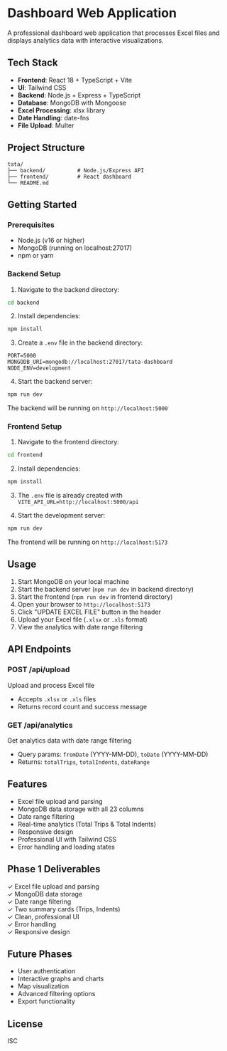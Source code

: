 # Dashboard Web Application

A professional dashboard web application that processes Excel files and displays analytics data with interactive visualizations.

## Tech Stack

- **Frontend**: React 18 + TypeScript + Vite
- **UI**: Tailwind CSS
- **Backend**: Node.js + Express + TypeScript
- **Database**: MongoDB with Mongoose
- **Excel Processing**: xlsx library
- **Date Handling**: date-fns
- **File Upload**: Multer

## Project Structure

```
tata/
├── backend/          # Node.js/Express API
├── frontend/         # React dashboard
└── README.md
```

## Getting Started

### Prerequisites

- Node.js (v16 or higher)
- MongoDB (running on localhost:27017)
- npm or yarn

### Backend Setup

1. Navigate to the backend directory:
```bash
cd backend
```

2. Install dependencies:
```bash
npm install
```

3. Create a `.env` file in the backend directory:
```env
PORT=5000
MONGODB_URI=mongodb://localhost:27017/tata-dashboard
NODE_ENV=development
```

4. Start the backend server:
```bash
npm run dev
```

The backend will be running on `http://localhost:5000`

### Frontend Setup

1. Navigate to the frontend directory:
```bash
cd frontend
```

2. Install dependencies:
```bash
npm install
```

3. The `.env` file is already created with `VITE_API_URL=http://localhost:5000/api`

4. Start the development server:
```bash
npm run dev
```

The frontend will be running on `http://localhost:5173`

## Usage

1. Start MongoDB on your local machine
2. Start the backend server (`npm run dev` in backend directory)
3. Start the frontend (`npm run dev` in frontend directory)
4. Open your browser to `http://localhost:5173`
5. Click "UPDATE EXCEL FILE" button in the header
6. Upload your Excel file (`.xlsx` or `.xls` format)
7. View the analytics with date range filtering

## API Endpoints

### POST /api/upload
Upload and process Excel file
- Accepts `.xlsx` or `.xls` files
- Returns record count and success message

### GET /api/analytics
Get analytics data with date range filtering
- Query params: `fromDate` (YYYY-MM-DD), `toDate` (YYYY-MM-DD)
- Returns: `totalTrips`, `totalIndents`, `dateRange`

## Features

- Excel file upload and parsing
- MongoDB data storage with all 23 columns
- Date range filtering
- Real-time analytics (Total Trips & Total Indents)
- Responsive design
- Professional UI with Tailwind CSS
- Error handling and loading states

## Phase 1 Deliverables

✓ Excel file upload and parsing  
✓ MongoDB data storage  
✓ Date range filtering  
✓ Two summary cards (Trips, Indents)  
✓ Clean, professional UI  
✓ Error handling  
✓ Responsive design  

## Future Phases

- User authentication
- Interactive graphs and charts
- Map visualization
- Advanced filtering options
- Export functionality

## License

ISC


